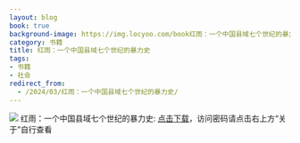 ```yaml
---
layout: blog
book: true
background-image: https://img.locyoo.com/book红雨：一个中国县域七个世纪的暴力史.jpg
category: 书籍
title: 红雨：一个中国县域七个世纪的暴力史
tags:
- 书籍
- 社会
redirect_from:
  - /2024/03/红雨：一个中国县域七个世纪的暴力史/
---
```

![](https://img.locyoo.com/book红雨：一个中国县域七个世纪的暴力史.jpg)
红雨：一个中国县域七个世纪的暴力史: <a name = "ref1" href="https://url18.ctfile.com/f/50983618-1418306471-c47c2f?p=3619">点击下载</a>，访问密码请点击右上方“关于”自行查看